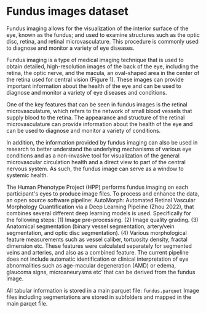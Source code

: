 # Fundus images dataset  

Fundus imaging allows for the visualization of the interior surface of the eye, known as the fundus; and used to examine structures such as the optic disc, retina, and retinal microvasculature. This procedure is commonly used to diagnose and monitor a variety of eye diseases.

Fundus imaging is a type of medical imaging technique that is used to obtain detailed, high-resolution images of the back of the eye, including the retina, the optic nerve, and the macula, an oval-shaped area in the center of the retina used for central vision (Figure 1). These images can provide important information about the health of the eye and can be used to diagnose and monitor a variety of eye diseases and conditions.

One of the key features that can be seen in fundus images is the retinal microvasculature, which refers to the network of small blood vessels that supply blood to the retina. The appearance and structure of the retinal microvasculature can provide information about the health of the eye and can be used to diagnose and monitor a variety of conditions.

In addition, the information provided by fundus imaging can also be used in research to better understand the underlying mechanisms of various eye conditions and as a non-invasive tool for visualization of the general microvascular circulation health and a direct view to part of the central nervous system. As such, the fundus image can serve as a window to systemic health. 

The Human Phenotype Project (HPP) performs fundus imaging on each participant's eyes to produce image files. To process and enhance the data, an open source software pipeline: AutoMorph: Automated Retinal Vascular Morphology Quantification via a Deep Learning Pipeline (Zhou 2022), that combines several different deep learning models is used. Specifically for the following steps:
(1) Image pre-processing.
(2) Image quality grading.
(3) Anatomical segmentation (binary vessel segmentation, artery/vein segmentation, and optic disc segmentation).
(4) Various morphological feature measurements such as vessel caliber, tortuosity density, fractal dimension etc. These features were calculated separately for segmented veins and arteries, and also as a combined feature.
The current pipeline does not include automatic identification or clinical interpretation of eye abnormalities such as age-macular degeneration (AMD) or edema, glaucoma signs, microaneurysms etc’ that can be derived from the fundus image.


All tabular information is stored in a main parquet file: `fundus.parquet`
Image files including segmentations are stored in subfolders and mapped in the main parqet file.
